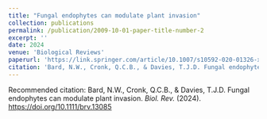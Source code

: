 ```yaml
---
title: "Fungal endophytes can modulate plant invasion"
collection: publications
permalink: /publication/2009-10-01-paper-title-number-2
excerpt: ''
date: 2024
venue: 'Biological Reviews'
paperurl: 'https://link.springer.com/article/10.1007/s10592-020-01326-x'
citation: 'Bard, N.W., Cronk, Q.C.B., & Davies, T.J.D. Fungal endophytes can modulate plant invasion. <i> Biol. Rev.</i> (2024). https://doi.org/10.1111/brv.13085 '
---
```


Recommended citation: Bard, N.W., Cronk, Q.C.B., & Davies, T.J.D. Fungal endophytes can modulate plant invasion. <i> Biol. Rev.</i> (2024). https://doi.org/10.1111/brv.13085
